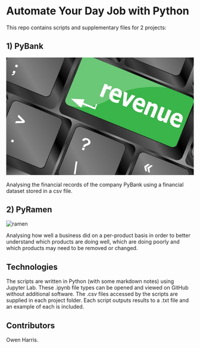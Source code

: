 # Automate Your Day Job with Python

This repo contains scripts and supplementary files for 2 projects:

## 1) PyBank
![revenue](revenue.jpg)

Analysing the financial records of the company PyBank using a financial dataset stored in a csv file.

## 2) PyRamen
![ramen](ramen.jpg)

Analysing how well a business did on a per-product basis in order to better understand which products are doing well, which are doing poorly and which products may need to be removed or changed.

## Technologies

The scripts are written in Python (with some markdown notes) using Jupyter Lab. These .ipynb file types can be opened and viewed on GitHub without additional software. The .csv files accessed by the scripts are supplied in each project folder. Each script outputs results to a .txt file and an example of each is included.  

## Contributors

Owen Harris.
